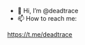 - 👋 Hi, I’m @deadtrace
- 📫 How to reach me: 

https://t.me/deadtrace

<!---
deadtrace/deadtrace is a ✨ special ✨ repository because its `README.md` (this file) appears on your GitHub profile.
You can click the Preview link to take a look at your changes.
--->
